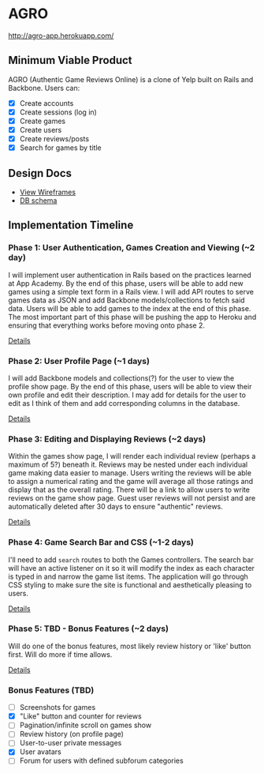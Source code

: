 # AGRO

http://agro-app.herokuapp.com/

## Minimum Viable Product
AGRO (Authentic Game Reviews Online) is a clone of Yelp built on Rails and Backbone. Users can:

<!-- This is a Markdown checklist. Use it to keep track of your progress! -->

- [X] Create accounts
- [X] Create sessions (log in)
- [X] Create games
- [X] Create users
- [X] Create reviews/posts
- [X] Search for games by title

## Design Docs
* [View Wireframes][views]
* [DB schema][schema]

[views]: ./docs/views.md
[schema]: ./docs/schema.md

## Implementation Timeline

### Phase 1: User Authentication, Games Creation and Viewing (~2 day)
I will implement user authentication in Rails based on the practices learned at
App Academy. By the end of this phase, users will be able to add new games using
a simple text form in a Rails view. I will add API routes to serve games data
as JSON and add Backbone models/collections to fetch said data. Users will be
able to add games to the index at the end of this phase. The most important part
of this phase will be pushing the app to Heroku and ensuring that everything
works before moving onto phase 2.

[Details][phase-one]

### Phase 2: User Profile Page (~1 days)
I will add Backbone models and collections(?) for the user to view the profile
show page. By the end of this phase, users will be able to view their own
profile and edit their description. I may add for details for the user to edit
as I think of them and add corresponding columns in the database.

[Details][phase-two]

### Phase 3: Editing and Displaying Reviews (~2 days)
Within the games show page, I will render each individual review (perhaps a
maximum of 5?) beneath it. Reviews may be nested under each individual game
making data easier to manage. Users writing the reviews will be able to assign a
numerical rating and the game will average all those ratings and display that as
the overall rating. There will be a link to allow users to write reviews on the
game show page. Guest user reviews will not persist and are automatically
deleted after 30 days to ensure "authentic" reviews.

[Details][phase-three]

### Phase 4: Game Search Bar and CSS (~1-2 days)
I'll need to add `search` routes to both the Games controllers. The search bar
will have an active listener on it so it will modify the index as each
character is typed in and narrow the game list items. The application will go
through CSS styling to make sure the site is functional and aesthetically
pleasing to users.

[Details][phase-four]

### Phase 5: TBD - Bonus Features (~2 days)
Will do one of the bonus features, most likely review history or 'like' button
first. Will do more if time allows.

[Details][phase-five]

### Bonus Features (TBD)
- [ ] Screenshots for games
- [X] "Like" button and counter for reviews
- [ ] Pagination/infinite scroll on games show
- [ ] Review history (on profile page)
- [ ] User-to-user private messages
- [X] User avatars
- [ ] Forum for users with defined subforum categories

[phase-one]: ./docs/phases/phase1.md
[phase-two]: ./docs/phases/phase2.md
[phase-three]: ./docs/phases/phase3.md
[phase-four]: ./docs/phases/phase4.md
[phase-five]: ./docs/phases/phase5.md
